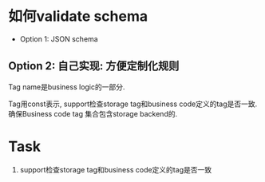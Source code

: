 
# 如何validate schema

*  Option 1: JSON schema


## Option 2: 自己实现: 方便定制化规则

Tag name是business logic的一部分. 

Tag用const表示, support检查storage tag和business code定义的tag是否一致.  确保Business code tag 集合包含storage backend的. 


# Task

1.  support检查storage tag和business code定义的tag是否一致 